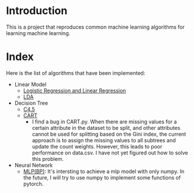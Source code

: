 # Introduction
This is a project that reproduces common machine learning algorithms for learning machine learning.
# Index
Here is the list of algorithms that have been implemented:
- Linear Model
    - [Logistic Regression and Linear Regression](https://github.com/zusixu/Machine-Learing/blob/main/LinearModel/LR.py)
    - [LDA](https://github.com/zusixu/Machine-Learing/blob/main/LinearModel/lda.py)
- Decision Tree
    - [C4.5](https://github.com/zusixu/Machine-Learing/blob/main/DecisionTree/C45.py)
    - [CART](https://github.com/zusixu/Machine-Learing/blob/main/DecisionTree/CART.py)
        - I find a bug in CART.py. When there are missing values for a certain attribute in the dataset to be split, and other attributes cannot be used for splitting based on the Gini index, the current approach is to assign the missing values to all subtrees and update the count weights. However, this leads to poor performance on data.csv. I have not yet figured out how to solve this problem.
- Neural Network
    - [MLP(BP)](https://github.com/zusixu/Machine-Learing/blob/main/NeuralNetwork/MLP.py): It's intersting to achieve a mlp model with only numpy. In the future, I will try to use numpy to implement some functions of pytorch.